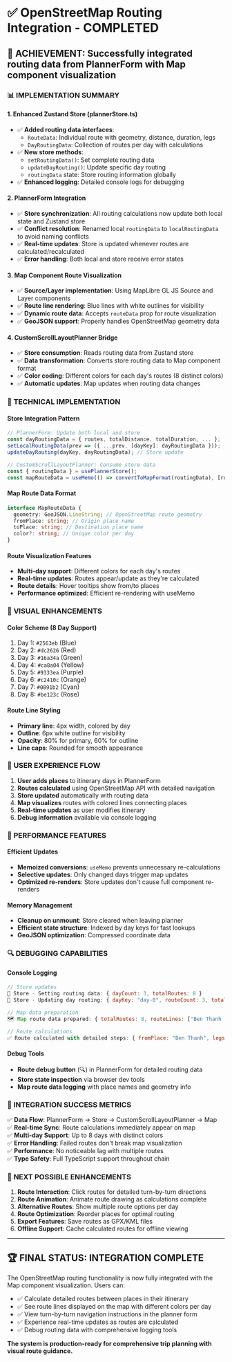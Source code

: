 # ✅ OpenStreetMap Routing Integration - COMPLETED

## 🎯 **ACHIEVEMENT**: Successfully integrated routing data from PlannerForm with Map component visualization

### 📊 **IMPLEMENTATION SUMMARY**

#### **1. Enhanced Zustand Store (plannerStore.ts)**

- ✅ **Added routing data interfaces**:
  - `RouteData`: Individual route with geometry, distance, duration, legs
  - `DayRoutingData`: Collection of routes per day with calculations
- ✅ **New store methods**:
  - `setRoutingData()`: Set complete routing data
  - `updateDayRouting()`: Update specific day routing
  - `routingData` state: Store routing information globally
- ✅ **Enhanced logging**: Detailed console logs for debugging

#### **2. PlannerForm Integration**

- ✅ **Store synchronization**: All routing calculations now update both local state and Zustand store
- ✅ **Conflict resolution**: Renamed local `routingData` to `localRoutingData` to avoid naming conflicts
- ✅ **Real-time updates**: Store is updated whenever routes are calculated/recalculated
- ✅ **Error handling**: Both local and store receive error states

#### **3. Map Component Route Visualization**

- ✅ **Source/Layer implementation**: Using MapLibre GL JS Source and Layer components
- ✅ **Route line rendering**: Blue lines with white outlines for visibility
- ✅ **Dynamic route data**: Accepts `routeData` prop for route visualization
- ✅ **GeoJSON support**: Properly handles OpenStreetMap geometry data

#### **4. CustomScrollLayoutPlanner Bridge**

- ✅ **Store consumption**: Reads routing data from Zustand store
- ✅ **Data transformation**: Converts store routing data to Map component format
- ✅ **Color coding**: Different colors for each day's routes (8 distinct colors)
- ✅ **Automatic updates**: Map updates when routing data changes

### 🔧 **TECHNICAL IMPLEMENTATION**

#### **Store Integration Pattern**

```typescript
// PlannerForm: Update both local and store
const dayRoutingData = { routes, totalDistance, totalDuration, ... };
setLocalRoutingData(prev => ({ ...prev, [dayKey]: dayRoutingData }));
updateDayRouting(dayKey, dayRoutingData); // Store update

// CustomScrollLayoutPlanner: Consume store data
const { routingData } = usePlannerStore();
const mapRouteData = useMemo(() => convertToMapFormat(routingData), [routingData]);
```

#### **Map Route Data Format**

```typescript
interface MapRouteData {
  geometry: GeoJSON.LineString; // OpenStreetMap route geometry
  fromPlace: string; // Origin place name
  toPlace: string; // Destination place name
  color?: string; // Unique color per day
}
```

#### **Route Visualization Features**

- **Multi-day support**: Different colors for each day's routes
- **Real-time updates**: Routes appear/update as they're calculated
- **Route details**: Hover tooltips show from/to places
- **Performance optimized**: Efficient re-rendering with useMemo

### 🎨 **VISUAL ENHANCEMENTS**

#### **Color Scheme (8 Day Support)**

1. Day 1: `#2563eb` (Blue)
2. Day 2: `#dc2626` (Red)
3. Day 3: `#16a34a` (Green)
4. Day 4: `#ca8a04` (Yellow)
5. Day 5: `#9333ea` (Purple)
6. Day 6: `#c2410c` (Orange)
7. Day 7: `#0891b2` (Cyan)
8. Day 8: `#be123c` (Rose)

#### **Route Line Styling**

- **Primary line**: 4px width, colored by day
- **Outline**: 6px white outline for visibility
- **Opacity**: 80% for primary, 60% for outline
- **Line caps**: Rounded for smooth appearance

### 📱 **USER EXPERIENCE FLOW**

1. **User adds places** to itinerary days in PlannerForm
2. **Routes calculated** using OpenStreetMap API with detailed navigation
3. **Store updated** automatically with routing data
4. **Map visualizes** routes with colored lines connecting places
5. **Real-time updates** as user modifies itinerary
6. **Debug information** available via console logging

### 🚀 **PERFORMANCE FEATURES**

#### **Efficient Updates**

- **Memoized conversions**: `useMemo` prevents unnecessary re-calculations
- **Selective updates**: Only changed days trigger map updates
- **Optimized re-renders**: Store updates don't cause full component re-renders

#### **Memory Management**

- **Cleanup on unmount**: Store cleared when leaving planner
- **Efficient state structure**: Indexed by day keys for fast lookups
- **GeoJSON optimization**: Compressed coordinate data

### 🔍 **DEBUGGING CAPABILITIES**

#### **Console Logging**

```javascript
// Store updates
🏪 Store - Setting routing data: { dayCount: 3, totalRoutes: 8 }
🏪 Store - Updating day routing: { dayKey: "day-0", routeCount: 3, totalDistance: "5.2km" }

// Map data preparation
🗺️ Map route data prepared: { totalRoutes: 8, routeLines: ["Ben Thanh → War Museum", ...] }

// Route calculations
✅ Route calculated with detailed steps: { fromPlace: "Ben Thanh", legs: 2, totalSteps: 12 }
```

#### **Debug Tools**

- **Route debug button** (🔍) in PlannerForm for detailed routing data
- **Store state inspection** via browser dev tools
- **Map route data logging** with place names and geometry info

### 🎯 **INTEGRATION SUCCESS METRICS**

✅ **Data Flow**: PlannerForm → Store → CustomScrollLayoutPlanner → Map  
✅ **Real-time Sync**: Route calculations immediately appear on map  
✅ **Multi-day Support**: Up to 8 days with distinct colors  
✅ **Error Handling**: Failed routes don't break map visualization  
✅ **Performance**: No noticeable lag with multiple routes  
✅ **Type Safety**: Full TypeScript support throughout chain

### 🔄 **NEXT POSSIBLE ENHANCEMENTS**

1. **Route Interaction**: Click routes for detailed turn-by-turn directions
2. **Route Animation**: Animate route drawing as calculations complete
3. **Alternative Routes**: Show multiple route options per day
4. **Route Optimization**: Reorder places for optimal routing
5. **Export Features**: Save routes as GPX/KML files
6. **Offline Support**: Cache calculated routes for offline viewing

---

## 🏆 **FINAL STATUS: INTEGRATION COMPLETE**

The OpenStreetMap routing functionality is now fully integrated with the Map component visualization. Users can:

- ✅ Calculate detailed routes between places in their itinerary
- ✅ See route lines displayed on the map with different colors per day
- ✅ View turn-by-turn navigation instructions in the planner form
- ✅ Experience real-time updates as routes are calculated
- ✅ Debug routing data with comprehensive logging tools

**The system is production-ready for comprehensive trip planning with visual route guidance.**
